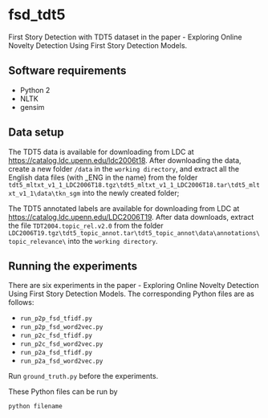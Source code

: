 # fsd_tdt5
First Story Detection with TDT5 dataset in the paper - Exploring Online Novelty Detection Using First Story Detection Models.

## Software requirements

* Python 2
* NLTK
* gensim

## Data setup

The TDT5 data is available for downloading from LDC at https://catalog.ldc.upenn.edu/ldc2006t18. After downloading the data, create a new folder `/data` in the `working directory`, and extract all the English data files (with _ENG in the name) from the folder `tdt5_mltxt_v1_1_LDC2006T18.tgz\tdt5_mltxt_v1_1_LDC2006T18.tar\tdt5_mltxt_v1_1\data\tkn_sgm` into the newly created folder;

The TDT5 annotated labels are available for downloading from LDC at https://catalog.ldc.upenn.edu/LDC2006T19. After data downloads, extract the file `TDT2004.topic_rel.v2.0` from the folder `LDC2006T19.tgz\tdt5_topic_annot.tar\tdt5_topic_annot\data\annotations\topic_relevance\` into the `working directory`.

## Running the experiments

There are six experiments in the paper - Exploring Online Novelty Detection Using First Story Detection Models. The corresponding Python files are as follows:

* `run_p2p_fsd_tfidf.py`
* `run_p2p_fsd_word2vec.py`
* `run_p2c_fsd_tfidf.py`
* `run_p2c_fsd_word2vec.py`
* `run_p2a_fsd_tfidf.py`
* `run_p2a_fsd_word2vec.py`

Run `ground_truth.py` before the experiments.

These Python files can be run by 
```
python filename
```






